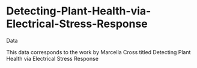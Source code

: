 # Detecting-Plant-Health-via-Electrical-Stress-Response
Data

This data corresponds to the work by Marcella Cross titled Detecting Plant Health via Electrical Stress Response
